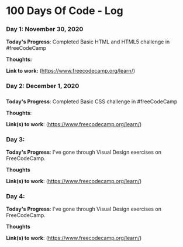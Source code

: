 # 100 Days Of Code - Log

### Day 1: November 30, 2020

**Today's Progress**: Completed Basic HTML and HTML5 challenge in #freeCodeCamp 

**Thoughts:** 

**Link to work:** (https://www.freecodecamp.org/learn/)

### Day 2: December 1, 2020 
##### 

**Today's Progress**: Completed Basic CSS challenge in #freeCodeCamp 

**Thoughts**: 

**Link(s) to work**: (https://www.freecodecamp.org/learn/)

### Day 3: 

**Today's Progress**: I've gone through Visual Design exercises on FreeCodeCamp.

**Thoughts** 

**Link(s) to work**: (https://www.freecodecamp.org/learn/)

### Day 4: 

**Today's Progress**: I've gone through Visual Design exercises on FreeCodeCamp.

**Thoughts** 

**Link(s) to work**: (https://www.freecodecamp.org/learn/)

